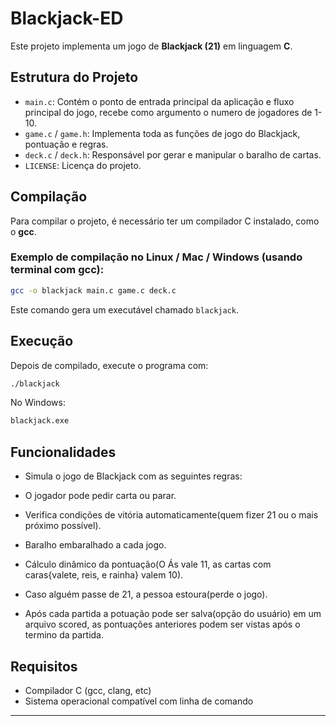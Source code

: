 # Blackjack-ED

Este projeto implementa um jogo de **Blackjack (21)** em linguagem **C**.

## Estrutura do Projeto

* `main.c`: Contém o ponto de entrada principal da aplicação e fluxo principal do jogo, recebe como argumento o numero de jogadores de 1-10.
* `game.c` / `game.h`: Implementa toda as funções de jogo do Blackjack, pontuação e regras.
* `deck.c` / `deck.h`: Responsável por gerar e manipular o baralho de cartas.
* `LICENSE`: Licença do projeto.

## Compilação

Para compilar o projeto, é necessário ter um compilador C instalado, como o **gcc**.

### Exemplo de compilação no Linux / Mac / Windows (usando terminal com gcc):

```bash
gcc -o blackjack main.c game.c deck.c
```

Este comando gera um executável chamado `blackjack`.

## Execução

Depois de compilado, execute o programa com:

```bash
./blackjack
```

No Windows:

```bash
blackjack.exe
```

## Funcionalidades

* Simula o jogo de Blackjack com as seguintes regras:

* O jogador pode pedir carta ou parar.
* Verifica condições de vitória automaticamente(quem fizer 21 ou o mais próximo possível).
* Baralho embaralhado a cada jogo.
* Cálculo dinâmico da pontuação(O Ás vale 11, as cartas com caras{valete, reis, e rainha} valem 10).
* Caso alguém passe de 21, a pessoa estoura(perde o jogo).
* Após cada partida a potuação pode ser salva(opção do usuário) em um arquivo scored, as pontuações anteriores podem ser vistas após o termino da partida.

## Requisitos

* Compilador C (gcc, clang, etc)
* Sistema operacional compatível com linha de comando

---

